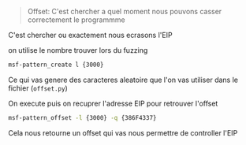> Offset: C'est chercher a quel moment nous pouvons casser correctement le programmme

C'est chercher ou exactement nous ecrasons l'EIP

on utilise le nombre trouver lors du fuzzing

```sh
msf-pattern_create l {3000}
```

Ce qui vas genere des caracteres aleatoire que l'on vas utiliser dans le fichier (`offset.py`)

On execute puis on recuprer l'adresse EIP pour retrouver l'offset

```sh
msf-pattern_offset -l {3000} -q {386F4337}
```

Cela nous retourne un offset qui vas nous permettre de controller l'EIP